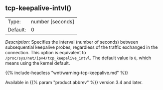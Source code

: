 ---
---
<!-- DISCLAIMER: This file is based on the syslog-ng Open Source Edition documentation https://github.com/balabit/syslog-ng-ose-guides/commit/2f4a52ee61d1ea9ad27cb4f3168b95408fddfdf2 and is used under the terms of The syslog-ng Open Source Edition Documentation License. The file has been modified by Axoflow. -->

## tcp-keepalive-intvl()

|          |                    |
| -------- | ------------------ |
| Type:    | number [seconds] |
| Default: | 0                  |

*Description:* Specifies the interval (number of seconds) between subsequential keepalive probes, regardless of the traffic exchanged in the connection. This option is equivalent to `/proc/sys/net/ipv4/tcp_keepalive_intvl`. The default value is `0`, which means using the kernel default.

{{% include-headless "wnt/warning-tcp-keepalive.md" %}}

Available in {{% param "product.abbrev" %}} version 3.4 and later.


